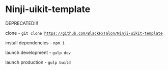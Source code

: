 # Ninji-uikit-template

<p>DEPRECATED!!!</p>

clone - <code>git clone https://github.com/BlackFxTalon/Ninji-uikit-template</code>

install dependencies - <code>npm i</code>

launch development - <code>gulp dev</code>

launch production - <code>gulp build</code>
